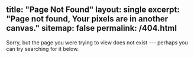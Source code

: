 title: "Page Not Found"
layout: single
excerpt: "Page not found, Your pixels are in another canvas."
sitemap: false
permalink: /404.html
---

Sorry, but the page you were trying to view does not exist --- perhaps you can try searching for it below.

<script type="text/javascript">
    var GOOG_FIXURL_LANG = 'en';
    var GOOG_FIXURL_SITE = '{{ site.url }}'
</script>
<script type="text/javascript">
    src="//linkhelp.clients.google.com/tbproxy/lh/wm/fixurl.js"
</script>